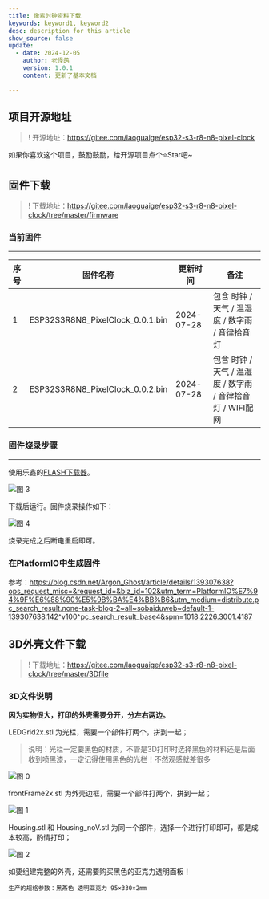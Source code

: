 ```yaml
---
title: 像素时钟资料下载
keywords: keyword1, keyword2
desc: description for this article
show_source: false
update:
  - date: 2024-12-05
    author: 老怪鸽
    version: 1.0.1
    content: 更新了基本文档

---
```


## 项目开源地址

>! 开源地址：https://gitee.com/laoguaige/esp32-s3-r8-n8-pixel-clock

如果你喜欢这个项目，鼓励鼓励，给开源项目点个⭐Star吧~

## 固件下载

>! 下载地址：https://gitee.com/laoguaige/esp32-s3-r8-n8-pixel-clock/tree/master/firmware


### 当前固件

---

| 序号 | 固件名称 | 更新时间 | 备注 |
| ---- | ------- | ------- | ---- | 
| 1 | ESP32S3R8N8_PixelClock_0.0.1.bin | 2024-07-28 | 包含 时钟 / 天气 / 温湿度 / 数字雨 / 音律拾音灯 |
| 2 | ESP32S3R8N8_PixelClock_0.0.2.bin | 2024-07-28 | 包含 时钟 / 天气 / 温湿度 / 数字雨 / 音律拾音灯 / WIFI配网 |

### 固件烧录步骤

---

使用乐鑫的[FLASH下载器](https://www.espressif.com.cn/zh-hans/support/download/other-tools)。


![图 3](../../static/images/docs/diy/picxel-clock/download/download-2024-12-05-22-37-52.png)  


下载后运行。固件烧录操作如下：

![图 4](../../static/images/docs/diy/picxel-clock/download/download-2024-12-05-22-37-55.png)  


烧录完成之后断电重启即可。

### 在PlatformIO中生成固件

参考：https://blog.csdn.net/Argon_Ghost/article/details/139307638?ops_request_misc=&request_id=&biz_id=102&utm_term=PlatformIO%E7%94%9F%E6%88%90%E5%9B%BA%E4%BB%B6&utm_medium=distribute.pc_search_result.none-task-blog-2~all~sobaiduweb~default-1-139307638.142^v100^pc_search_result_base4&spm=1018.2226.3001.4187



## 3D外壳文件下载

>! 下载地址：https://gitee.com/laoguaige/esp32-s3-r8-n8-pixel-clock/tree/master/3Dfile

### 3D文件说明

**因为实物很大，打印的外壳需要分开，分左右两边。**

LEDGrid2x.stl 为光栏，需要一个部件打两个，拼到一起；

> 说明：光栏一定要黑色的材质，不管是3D打印时选择黑色的材料还是后面收到喷黑漆，一定记得使用黑色的光栏！不然观感就差很多

![图 0](../../static/images/docs/diy/picxel-clock/download/download-2024-12-05-22-32-35.png)  


frontFrame2x.stl 为外壳边框，需要一个部件打两个，拼到一起；

![图 1](../../static/images/docs/diy/picxel-clock/download/download-2024-12-05-22-32-50.png)  


Housing.stl 和 Housing_noV.stl 为同一个部件，选择一个进行打印即可，都是成本较高，酌情打印；

![图 2](../../static/images/docs/diy/picxel-clock/download/download-2024-12-05-22-32-57.png)  

如要组建完整的外壳，还需要购买黑色的亚克力透明面板！

``生产的规格参数：黑茶色 透明亚克力 95×330×2mm``

